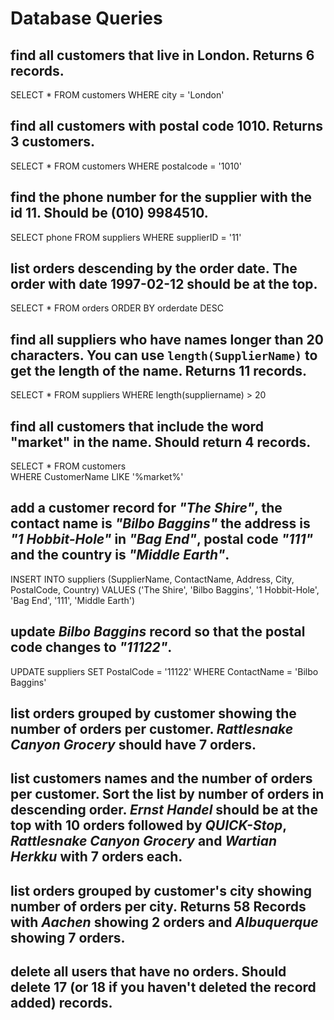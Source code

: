 # Database Queries

## find all customers that live in London. Returns 6 records.

SELECT * FROM customers
WHERE city = 'London'

## find all customers with postal code 1010. Returns 3 customers.

SELECT * FROM customers
WHERE postalcode = '1010'

## find the phone number for the supplier with the id 11. Should be (010) 9984510.

SELECT phone FROM suppliers
WHERE supplierID = '11'

## list orders descending by the order date. The order with date 1997-02-12 should be at the top.

SELECT * FROM orders
ORDER BY orderdate DESC

## find all suppliers who have names longer than 20 characters. You can use `length(SupplierName)` to get the length of the name. Returns 11 records.

SELECT * FROM suppliers
WHERE length(suppliername) > 20 

## find all customers that include the word "market" in the name. Should return 4 records.

SELECT * FROM customers   
WHERE CustomerName
LIKE '%market%'

## add a customer record for _"The Shire"_, the contact name is _"Bilbo Baggins"_ the address is _"1 Hobbit-Hole"_ in _"Bag End"_, postal code _"111"_ and the country is _"Middle Earth"_.

INSERT INTO suppliers (SupplierName, ContactName, Address, City, PostalCode, Country)
VALUES ('The Shire', 'Bilbo Baggins', '1 Hobbit-Hole', 'Bag End', '111', 'Middle Earth')

## update _Bilbo Baggins_ record so that the postal code changes to _"11122"_.

UPDATE suppliers
SET PostalCode = '11122'
WHERE ContactName = 'Bilbo Baggins'

## list orders grouped by customer showing the number of orders per customer. _Rattlesnake Canyon Grocery_ should have 7 orders.

## list customers names and the number of orders per customer. Sort the list by number of orders in descending order. _Ernst Handel_ should be at the top with 10 orders followed by _QUICK-Stop_, _Rattlesnake Canyon Grocery_ and _Wartian Herkku_ with 7 orders each.

## list orders grouped by customer's city showing number of orders per city. Returns 58 Records with _Aachen_ showing 2 orders and _Albuquerque_ showing 7 orders.

## delete all users that have no orders. Should delete 17 (or 18 if you haven't deleted the record added) records.
